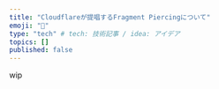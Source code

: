 ```yaml
---
title: "Cloudflareが提唱するFragment Piercingについて"
emoji: "💍"
type: "tech" # tech: 技術記事 / idea: アイデア
topics: []
published: false
---
```


wip
